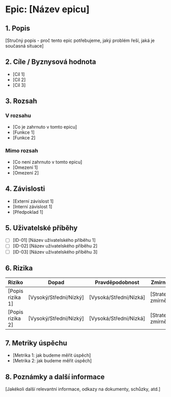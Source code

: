 # Epic: [Název epicu]

## 1. Popis

[Stručný popis - proč tento epic potřebujeme, jaký problém řeší, jaká je současná situace]

## 2. Cíle / Byznysová hodnota

- [Cíl 1]
- [Cíl 2]
- [Cíl 3]

## 3. Rozsah

### V rozsahu

- [Co je zahrnuto v tomto epicu]
- [Funkce 1]
- [Funkce 2]

### Mimo rozsah

- [Co není zahrnuto v tomto epicu]
- [Omezení 1]
- [Omezení 2]

## 4. Závislosti

- [Externí závislost 1]
- [Interní závislost 1]
- [Předpoklad 1]

## 5. Uživatelské příběhy

- [ ] [ID-01] [Název uživatelského příběhu 1]
- [ ] [ID-02] [Název uživatelského příběhu 2]
- [ ] [ID-03] [Název uživatelského příběhu 3]

## 6. Rizika

| Riziko           | Dopad                  | Pravděpodobnost        | Zmírnění             |
| ---------------- | ---------------------- | ---------------------- | -------------------- |
| [Popis rizika 1] | [Vysoký/Střední/Nízký] | [Vysoká/Střední/Nízká] | [Strategie zmírnění] |
| [Popis rizika 2] | [Vysoký/Střední/Nízký] | [Vysoká/Střední/Nízká] | [Strategie zmírnění] |

## 7. Metriky úspěchu

- [Metrika 1: jak budeme měřit úspěch]
- [Metrika 2: jak budeme měřit úspěch]

## 8. Poznámky a další informace

[Jakékoli další relevantní informace, odkazy na dokumenty, schůzky, atd.]
